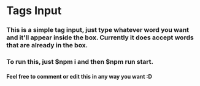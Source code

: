 # Tags Input

### This is a simple tag input, just type whatever word you want and it'll appear inside the box. Currently it does accept words that are already in the box.

### To run this, just $npm i and then $npm run start.

#### Feel free to comment or edit this in any way you want :D
